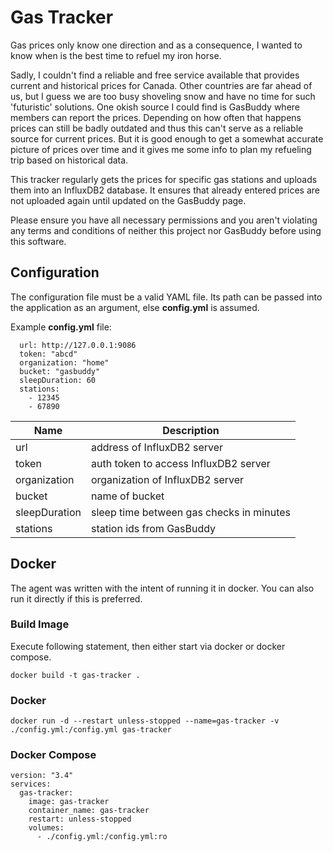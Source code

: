 # Gas Tracker
Gas prices only know one direction and as a consequence, I wanted to know when is the best time to refuel my iron horse.

Sadly, I couldn't find a reliable and free service available that provides current and historical prices for Canada.
Other countries are far ahead of us, but I guess we are too busy shoveling snow and have no time for such 'futuristic'
solutions. One okish source I could find is GasBuddy where members can report the prices.
Depending on how often that happens prices can still be badly outdated and thus this can't serve as a reliable source
for current prices. But it is good enough to get a somewhat accurate picture of prices over time and it gives me
some info to plan my refueling trip based on historical data.

This tracker regularly gets the prices for specific gas stations and uploads them into an InfluxDB2 database. It ensures that
already entered prices are not uploaded again until updated on the GasBuddy page.

Please ensure you have all necessary permissions and you aren't violating any terms and conditions of neither this project nor 
GasBuddy before using this software.

## Configuration
The configuration file must be a valid YAML file. Its path can be passed into the application as an argument, else **config.yml** is assumed.

Example **config.yml** file:
```
  url: http://127.0.0.1:9086
  token: "abcd"
  organization: "home"
  bucket: "gasbuddy"
  sleepDuration: 60
  stations:
    - 12345
    - 67890
```

| Name            | Description                              |
|-----------------|------------------------------------------|
| url             | address of InfluxDB2 server              |
| token           | auth token to access InfluxDB2 server    |
| organization    | organization of InfluxDB2 server         |
| bucket          | name of bucket                           |
| sleepDuration   | sleep time between gas checks in minutes |
| stations        | station ids from GasBuddy                |

## Docker
The agent was written with the intent of running it in docker. You can also run it directly if this is preferred.

### Build Image
Execute following statement, then either start via docker or docker compose.
```
docker build -t gas-tracker .
```

### Docker
```
docker run -d --restart unless-stopped --name=gas-tracker -v ./config.yml:/config.yml gas-tracker
```

### Docker Compose
```
version: "3.4"
services:
  gas-tracker:
    image: gas-tracker
    container_name: gas-tracker
    restart: unless-stopped
    volumes:
      - ./config.yml:/config.yml:ro
```